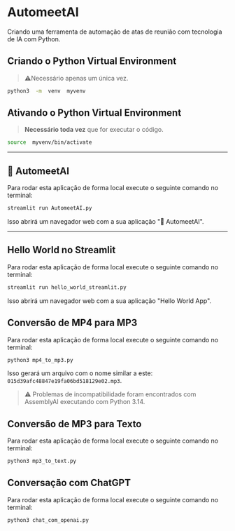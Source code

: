 # AutomeetAI
Criando uma ferramenta de automação de atas de reunião com tecnologia de IA com Python.

## Criando o **Python Virtual Environment**
> ⚠️Necessário apenas um única vez.
```sh
python3  -m  venv  myvenv
```

## Ativando o **Python Virtual Environment**
> **Necessário toda vez** que for executar o código.
```sh
source  myvenv/bin/activate
```
---

## 🤖 AutomeetAI
Para rodar esta aplicação de forma local execute o seguinte comando no terminal:
```sh
streamlit run AutomeetAI.py
```
Isso abrirá um navegador web com a sua aplicação "🤖 AutomeetAI".

---

## Hello World no Streamlit
Para rodar esta aplicação de forma local execute o seguinte comando no terminal:
```sh
streamlit run hello_world_streamlit.py
```
Isso abrirá um navegador web com a sua aplicação "Hello World App".


## Conversão de MP4 para MP3
Para rodar esta aplicação de forma local execute o seguinte comando no terminal:
```sh
python3 mp4_to_mp3.py
```
Isso gerará um arquivo com o nome similar a este: ```015d39afc48847e19fa06bd518129e02.mp3```.
> ⚠️ Problemas de incompatibilidade foram encontrados com AssemblyAI executando com Python 3.14.

## Conversão de MP3 para Texto
Para rodar esta aplicação de forma local execute o seguinte comando no terminal:
```sh
python3 mp3_to_text.py
```

## Conversação com ChatGPT
Para rodar esta aplicação de forma local execute o seguinte comando no terminal:
```sh
python3 chat_com_openai.py
```
